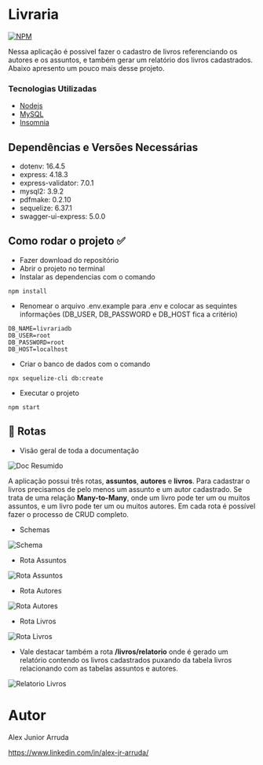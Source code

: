 # Livraria

[![NPM](https://img.shields.io/npm/l/react)](https://github.com/alexjuniorarruda/Accounts/blob/main/LICENSE)

 Nessa aplicação é possivel fazer o cadastro de livros referenciando os autores e os assuntos, e também gerar um relatório dos livros cadastrados. Abaixo apresento um pouco mais desse projeto.

 ### Tecnologias Utilizadas
 
 * [Nodejs](https://nodejs.org/en)
 * [MySQL](https://www.mysql.com/)
 * [Insomnia](https://insomnia.rest/)

## Dependências e Versões Necessárias

 * dotenv: 16.4.5
 * express: 4.18.3
 * express-validator: 7.0.1
 * mysql2: 3.9.2
 * pdfmake: 0.2.10
 * sequelize: 6.37.1
 * swagger-ui-express: 5.0.0

## Como rodar o projeto ✅

- Fazer download do repositório
- Abrir o projeto no terminal
- Instalar as dependencias com o comando
  
```
npm install
```

- Renomear o arquivo .env.example para .env e colocar as sequintes informações (DB_USER, DB_PASSWORD e DB_HOST fica a critério)
  
```
DB_NAME=livrariadb
DB_USER=root
DB_PASSWORD=root
DB_HOST=localhost
```

- Criar o banco de dados com o comando
  
```
npx sequelize-cli db:create
```

- Executar o projeto
  
```
npm start
```

## 📌 Rotas

- Visão geral de toda a documentação

![Doc Resumido](https://github.com/alexjuniorarruda/livraria/assets/112874423/80a63e5e-b41c-4dfa-af9b-5c3c87f366c4)

A aplicação possui três rotas, **assuntos**, **autores** e **livros**. Para cadastrar o livros precisamos de pelo menos um assunto e um autor cadastrado.
Se trata de uma relação **Many-to-Many**, onde um livro pode ter um ou muitos assuntos, e um livro pode ter um ou muitos autores.
Em cada rota é possível fazer o processo de CRUD completo.

- Schemas

![Schema](https://github.com/alexjuniorarruda/livraria/assets/112874423/bd454e0a-a995-4dac-9716-f1146096fb93)

- Rota Assuntos

![Rota Assuntos](https://github.com/alexjuniorarruda/livraria/assets/112874423/9e110df9-1263-462a-b187-6c218fbc604b)

- Rota Autores

![Rota Autores](https://github.com/alexjuniorarruda/livraria/assets/112874423/f158e5b8-eb77-4868-9f31-cec95c71aaf0)

- Rota Livros

![Rota Livros](https://github.com/alexjuniorarruda/livraria/assets/112874423/54914569-4ecc-4775-b7a6-61df01e9c4e0)

- Vale destacar também a rota **/livros/relatorio** onde é gerado um relatório contendo os livros cadastrados puxando da tabela livros relacionando com as tabelas assuntos e autores.

![Relatorio Livros](https://github.com/alexjuniorarruda/livraria/assets/112874423/f1d49e41-7ef7-455b-8e3a-d0d0c5fd69f6)

# Autor

Alex Junior Arruda

https://www.linkedin.com/in/alex-jr-arruda/

